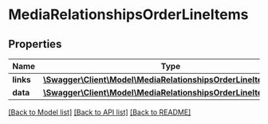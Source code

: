 # MediaRelationshipsOrderLineItems

## Properties
Name | Type | Description | Notes
------------ | ------------- | ------------- | -------------
**links** | [**\Swagger\Client\Model\MediaRelationshipsOrderLineItemsLinks**](MediaRelationshipsOrderLineItemsLinks.md) |  | [optional] 
**data** | [**\Swagger\Client\Model\MediaRelationshipsOrderLineItemsData[]**](MediaRelationshipsOrderLineItemsData.md) |  | [optional] 

[[Back to Model list]](../../README.md#documentation-for-models) [[Back to API list]](../../README.md#documentation-for-api-endpoints) [[Back to README]](../../README.md)


